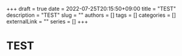 +++ 
draft = true
date = 2022-07-25T20:15:50+09:00
title = "TEST"
description = "TEST"
slug = ""
authors = []
tags = []
categories = []
externalLink = ""
series = []
+++

# TEST
